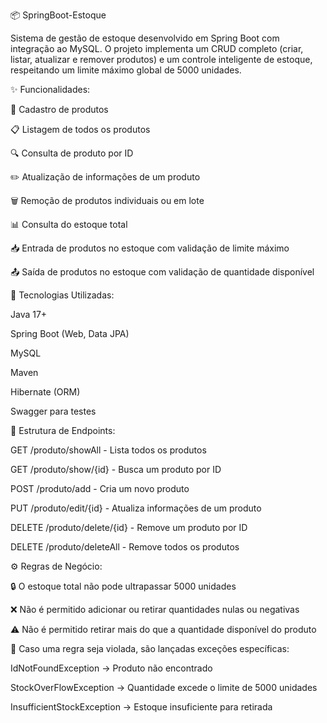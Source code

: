📦 SpringBoot-Estoque

Sistema de gestão de estoque desenvolvido em Spring Boot com integração ao MySQL.
O projeto implementa um CRUD completo (criar, listar, atualizar e remover produtos) e um controle inteligente de estoque, respeitando um limite máximo global de 5000 unidades.

✨ Funcionalidades:

📌 Cadastro de produtos

📋 Listagem de todos os produtos

🔍 Consulta de produto por ID

✏️ Atualização de informações de um produto

🗑️ Remoção de produtos individuais ou em lote

📊 Consulta do estoque total

📥 Entrada de produtos no estoque com validação de limite máximo

📤 Saída de produtos no estoque com validação de quantidade disponível

🚀 Tecnologias Utilizadas:

Java 17+

Spring Boot (Web, Data JPA)

MySQL

Maven

Hibernate (ORM)

Swagger para testes

📂 Estrutura de Endpoints:

GET	/produto/showAll	- Lista todos os produtos

GET	/produto/show/{id}	- Busca um produto por ID

POST	/produto/add	- Cria um novo produto

PUT	/produto/edit/{id}	- Atualiza informações de um produto

DELETE	/produto/delete/{id}	- Remove um produto por ID

DELETE	/produto/deleteAll	- Remove todos os produtos

⚙️ Regras de Negócio:

🔒 O estoque total não pode ultrapassar 5000 unidades

❌ Não é permitido adicionar ou retirar quantidades nulas ou negativas

⚠️ Não é permitido retirar mais do que a quantidade disponível do produto

🛑 Caso uma regra seja violada, são lançadas exceções específicas:

IdNotFoundException → Produto não encontrado

StockOverFlowException → Quantidade excede o limite de 5000 unidades

InsufficientStockException → Estoque insuficiente para retirada
